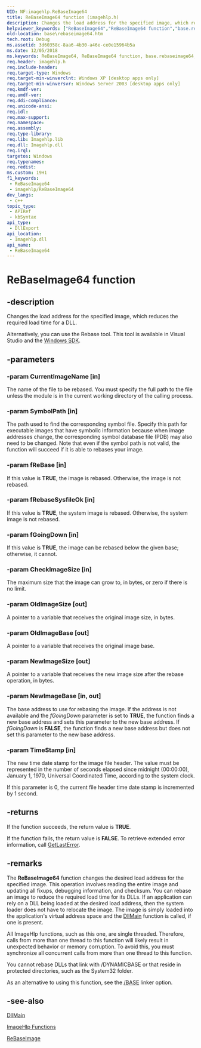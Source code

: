 ```yaml
---
UID: NF:imagehlp.ReBaseImage64
title: ReBaseImage64 function (imagehlp.h)
description: Changes the load address for the specified image, which reduces the required load time for a DLL.
helpviewer_keywords: ["ReBaseImage64","ReBaseImage64 function","base.rebaseimage64","imagehlp/ReBaseImage64"]
old-location: base\rebaseimage64.htm
tech.root: Debug
ms.assetid: 3d60358c-8aa6-4b30-a46e-ce0e15964b5a
ms.date: 12/05/2018
ms.keywords: ReBaseImage64, ReBaseImage64 function, base.rebaseimage64, imagehlp/ReBaseImage64
req.header: imagehlp.h
req.include-header: 
req.target-type: Windows
req.target-min-winverclnt: Windows XP [desktop apps only]
req.target-min-winversvr: Windows Server 2003 [desktop apps only]
req.kmdf-ver: 
req.umdf-ver: 
req.ddi-compliance: 
req.unicode-ansi: 
req.idl: 
req.max-support: 
req.namespace: 
req.assembly: 
req.type-library: 
req.lib: Imagehlp.lib
req.dll: Imagehlp.dll
req.irql: 
targetos: Windows
req.typenames: 
req.redist: 
ms.custom: 19H1
f1_keywords:
 - ReBaseImage64
 - imagehlp/ReBaseImage64
dev_langs:
 - c++
topic_type:
 - APIRef
 - kbSyntax
api_type:
 - DllExport
api_location:
 - Imagehlp.dll
api_name:
 - ReBaseImage64
---
```


# ReBaseImage64 function


## -description

Changes the load address for the specified image, which reduces the required load time for a DLL.

Alternatively, you can use the 
Rebase tool. This tool is available in Visual Studio and the <a href="https://msdn.microsoft.com/windowsserver/bb980924.aspx">Windows SDK</a>.

## -parameters

### -param CurrentImageName [in]

The name of the file to be rebased. You must specify the full path to the file unless the module is in the current working directory of the calling process.

### -param SymbolPath [in]

The path used to find the corresponding symbol file. Specify this path for executable images that have symbolic information because when image addresses change, the corresponding symbol database file (PDB) may also need to be changed.    Note that even if the symbol path is not valid, the function will succeed if it is able to rebases your image.

### -param fReBase [in]

If this value is <b>TRUE</b>, the image is rebased. Otherwise, the image is not rebased.

### -param fRebaseSysfileOk [in]

If this value is <b>TRUE</b>, the system image is rebased. Otherwise, the system image is not rebased.

### -param fGoingDown [in]

If this value is <b>TRUE</b>, the image can be rebased below the given base; otherwise, it cannot.

### -param CheckImageSize [in]

The maximum size that the image can grow to, in bytes, or zero if there is no limit.

### -param OldImageSize [out]

A pointer to a variable that receives the original image size, in bytes.

### -param OldImageBase [out]

A pointer to a variable that receives the original image base.

### -param NewImageSize [out]

A pointer to a variable that receives the new image size after the rebase operation, in bytes.

### -param NewImageBase [in, out]

The base address to use for rebasing the image. If the address is not available and the <i>fGoingDown</i> parameter is set to <b>TRUE</b>, the function finds a new base address and sets this parameter to the new base address. If <i>fGoingDown</i> is <b>FALSE</b>, the function finds a new base address but does not set this parameter to the new base address.

### -param TimeStamp [in]

The new time date stamp for the image file header. The value must be represented in the number of seconds elapsed since midnight (00:00:00), January 1, 1970, Universal Coordinated Time, according to the system clock.

If this parameter is 0, the current file header time date stamp is incremented by 1 second.

## -returns

If the function succeeds, the return value is <b>TRUE</b>.

If the function fails, the return value is <b>FALSE</b>. To retrieve extended error information, call 
<a href="/windows/desktop/api/errhandlingapi/nf-errhandlingapi-getlasterror">GetLastError</a>.

## -remarks

The 
<b>ReBaseImage64</b> function changes the desired load address for the specified image. This operation involves reading the entire image and updating all fixups, debugging information, and checksum. You can rebase an image to reduce the required load time for its DLLs. If an application can rely on a DLL being loaded at the desired load address, then the system loader does not have to relocate the image. The image is simply loaded into the application's virtual address space and the 
<a href="/windows/desktop/Dlls/dllmain">DllMain</a> function is called, if one is present.

All ImageHlp functions, such as this one, are single threaded. Therefore, calls from more than one thread to this function will likely result in unexpected behavior or memory corruption. To avoid this, you must synchronize all concurrent calls from more than one thread to this function.

You cannot rebase DLLs that link with /DYNAMICBASE or that reside in protected directories, such as the System32 folder.

As an alternative to using this function, see the <a href="/cpp/build/reference/base-base-address">/BASE</a> linker option.

## -see-also

<a href="/windows/desktop/Dlls/dllmain">DllMain</a>



<a href="/windows/desktop/Debug/imagehlp-functions">ImageHlp Functions</a>



<a href="/windows/desktop/api/imagehlp/nf-imagehlp-rebaseimage">ReBaseImage</a>